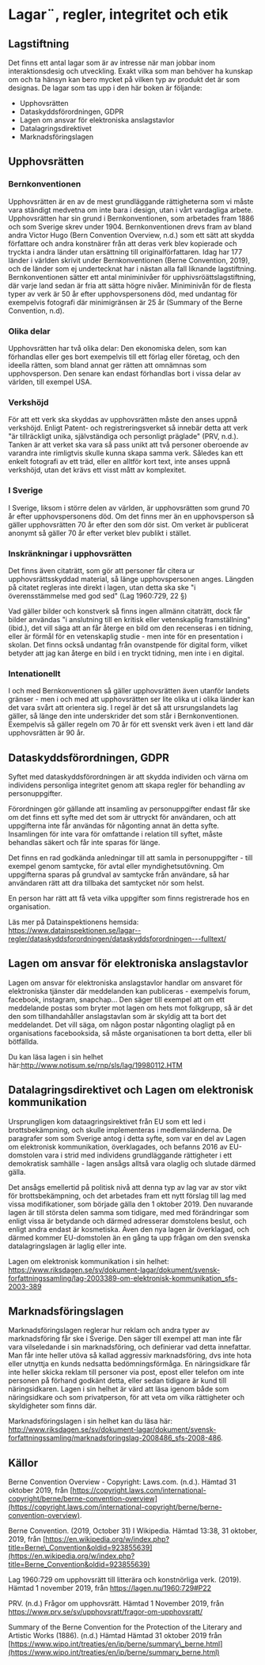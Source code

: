 # Lagar¨, regler, integritet och etik

## Lagstiftning

Det finns ett antal lagar som är av intresse när man jobbar inom interaktionsdesig och utveckling. Exakt vilka som man behöver ha kunskap om och ta hänsyn kan bero mycket på vilken typ av produkt det är som designas. De lagar som tas upp i den här boken är följande:

* Upphovsrätten
* Dataskyddsförordningen, GDPR
* Lagen om ansvar för elektroniska anslagstavlor
* Datalagringsdirektivet
* Marknadsföringslagen

## Upphovsrätten

### Bernkonventionen

Upphovsrätten är en av de mest grundläggande rättigheterna som vi måste vara ständigt medvetna om inte bara i design, utan i vårt vardagliga arbete. Upphovsrätten har sin grund i Bernkonventionen, som arbetades fram 1886 och som Sverige skrev under 1904. Bernkonventionen drevs fram av bland andra Victor Hugo \(Bern Convention Overview, n.d.\) som ett sätt att skydda författare och andra konstnärer från att deras verk blev kopierade och tryckta i andra länder utan ersättning till originalförfattaren. Idag har 177 länder i världen skrivit under Bernkonventionen \(Berne Convention, 2019\), och de länder som ej undertecknat har i nästan alla fall liknande lagstiftning. Bernkonventionen sätter ett antal miniminivåer för upphivsröättslagstiftning, där varje land sedan är fria att sätta högre nivåer. Miniminivån för de flesta typer av verk är 50 år efter upphovspersonens död, med undantag för exempelvis fotografi där minimigränsen är 25 år \(Summary of the Berne Convention, n.d\).

### Olika delar
Upphovsrätten har två olika delar: Den ekonomiska delen, som kan förhandlas eller ges bort exempelvis till ett förlag eller företag, och den ideella rätten, som bland annat ger rätten att omnämnas som upphovsperson. Den senare kan endast förhandlas bort i vissa delar av världen, till exempel USA. 

### Verkshöjd
För att ett verk ska skyddas av upphovsrätten måste den anses uppnå verkshöjd. Enligt Patent- och registreringsverket så innebär detta att verk "är tillräckligt unika, självständiga och personligt präglade" (PRV, n.d.). Tanken är att verket ska vara så pass unikt att två personer oberoende av varandra inte rimligtvis skulle kunna skapa samma verk. Således kan ett enkelt fotografi av ett träd, eller en alltför kort text, inte anses uppnå verkshöjd, utan det krävs ett visst mått av komplexitet. 

### I Sverige
I Sverige, liksom i större delen av världen, är upphovsrätten som grund 70 år efter upphovspersonens död. Om det finns mer än en upphovsperson så gäller upphovsrätten 70 år efter den som dör sist. Om verket är publicerat anonymt så gäller 70 år efter verket blev publikt i stället. 

### Inskränkningar i upphovsrätten
Det finns även citaträtt, som gör att personer får citera ur upphovsrättsskyddad material, så länge upphovspersonen anges. Längden på citatet regleras inte direkt i lagen, utan detta ska ske "i överensstämmelse med god sed" (Lag 1960:729, 22 §)

Vad gäller bilder och konstverk så finns ingen allmänn citaträtt, dock får bilder användas "i anslutning till en kritisk eller vetenskaplig framställning" (ibid.), det vill säga att an får återge en bild om den recenseras i en tidning, eller är förmål för en vetenskaplig studie - men inte för en presentation i skolan. Det finns också undantag från ovanstpende för digital form, vilket betyder att jag kan återge en bild i en tryckt tidning, men inte i en digital. 

### Intenationellt
I och med Bernkonventionen så gäller upphovsrätten även utanför landets gränser - men i och med att upphovsrätten ser lite olika ut i olika länder kan det vara svårt att orientera sig. I regel är det så att ursrungslandets lag gäller, så länge den inte underskrider det som står i Bernkonventionen. Exempelvis så gäller regeln om 70 år för ett svenskt verk även i ett land där upphovsrätten är 90 år. 


## Dataskyddsförordningen, GDPR
Syftet med dataskyddsförordningen är att skydda individen och värna om individens personliga integritet genom att skapa regler för behandling av personuppgifter. 

Förordningen gör gällande att insamling av personuppgifter endast får ske om det finns ett syfte med det som är uttryckt för användaren, och att uppgifterna inte får användas för någonting annat än detta syfte. Insamlingen för inte vara för omfattande i relation till syftet, måste behandlas säkert och får inte sparas för länge. 

Det finns en rad godkända anledningar till att samla in personuppgifter - till exempel genom samtycke, för avtal eller myndighetsutövning. Om uppgifterna sparas på grundval av samtycke från användare, så har användaren rätt att dra tillbaka det samtycket nör som helst. 

En person har rätt att få veta vilka uppgifter som finns registrerade hos en organisation. 

Läs mer på Datainspektionens hemsida: https://www.datainspektionen.se/lagar--regler/dataskyddsforordningen/dataskyddsforordningen---fulltext/

## Lagen om ansvar för elektroniska anslagstavlor
Lagen om ansvar för elektroniska anslagstavlor handlar om ansvaret för elektroniska tjänster där meddelanden kan publiceras - exempelvis forum, facebook, instagram, snapchap... Den säger till exempel att om ett meddelande postas som bryter mot lagen om hets mot folkgrupp, så är det den som tillhandahåller anslagstavlan som är skyldig att ta bort det meddelandet. Det vill säga, om någon postar någonting olagligt på en organisations facebooksida, så måste organisationen ta bort detta, eller bli bötfällda. 

Du kan läsa lagen i sin helhet här:http://www.notisum.se/rnp/sls/lag/19980112.HTM

## Datalagringsdirektivet och Lagen om elektronisk kommunikation
Ursprungligen kom dataagringsirektivet från EU som ett led i brottsbekämpning, och skulle implementeras i medlemsländerna. De paragrafer som som Sverige antog i detta syfte, som var en del av Lagen om elektronisk kommunikation, överklagades, och befanns 2016 av EU-domstolen vara i strid med individens grundläggande rättigheter i ett demokratisk samhälle - lagen ansågs alltså vara olaglig och slutade därmed gälla. 

Det ansågs emellertid på politisk nivå att denna typ av lag var av stor vikt för brottsbekämpning, och det arbetades fram ett nytt förslag till lag med vissa modifikationer, som började gälla den 1 oktober 2019. Den nuvarande lagen är till största delen samma som tidigare, med med förändringar som enligt vissa är betydande och därmed adresserar domstolens beslut, och enligt andra endast är kosmetiska. Även den nya lagen är överklagad, och därmed kommer EU-domstolen än en gång ta upp frågan om den svenska datalagringslagen är laglig eller inte. 

Lagen om elektronisk kommunikation i sin helhet: https://www.riksdagen.se/sv/dokument-lagar/dokument/svensk-forfattningssamling/lag-2003389-om-elektronisk-kommunikation_sfs-2003-389

## Marknadsföringslagen
Marknadsföringslagen reglerar hur reklam och andra typer av marknadsföring får ske i Sverige. Den säger till exempel att man inte får vara vilseledande i sin marknadsföring, och definierar vad detta innefattar. Man får inte heller utöva så kallad aggressiv marknadsföring, dvs inte hota eller utnyttja en kunds nedsatta bedömningsförmåga. En näringsidkare får inte heller skicka reklam till personer via post, epost eller telefon om inte personen på förhand godkänt detta, eller sedan tidigare är kund till näringsidkaren. Lagen i sin helhet är värd att läsa igenom både som näringsidkare och som privatperson, för att veta om vilka rättigheter och skyldigheter som finns där.

Marknadsföringslagen i sin helhet kan du läsa här: http://www.riksdagen.se/sv/dokument-lagar/dokument/svensk-forfattningssamling/marknadsforingslag-2008486_sfs-2008-486.


## Källor

Berne Convention Overview - Copyright: Laws.com. \(n.d.\). Hämtad 31 oktober 2019, från [https://copyright.laws.com/international-copyright/berne/berne-convention-overview](https://copyright.laws.com/international-copyright/berne/berne-convention-overview).

Berne Convention. \(2019, October 31\) I Wikipedia. Hämtad 13:38, 31 oktober, 2019, från [https://en.wikipedia.org/w/index.php?title=Berne\_Convention&oldid=923855639](https://en.wikipedia.org/w/index.php?title=Berne_Convention&oldid=923855639)

Lag 1960:729 om upphovsrätt till litterära och konstnörliga verk. (2019). Hämtad 1 november 2019, från https://lagen.nu/1960:729#P22

PRV. (n.d.) Frågor om upphovsrätt. Hämtad 1 November 2019, från https://www.prv.se/sv/upphovsratt/fragor-om-upphovsratt/

Summary of the Berne Convention for the Protection of the Literary and Artistic Works \(1886\). \(n.d.\) Hämtad Hämtad 31 oktober 2019 från [https://www.wipo.int/treaties/en/ip/berne/summary\_berne.html](https://www.wipo.int/treaties/en/ip/berne/summary_berne.html)

